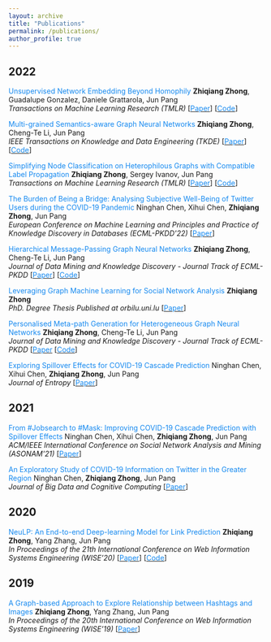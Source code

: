 ```yaml
---
layout: archive
title: "Publications"
permalink: /publications/
author_profile: true
---
```

## 2022
<font color="#1589F0">Unsupervised Network Embedding Beyond Homophily</font>
**Zhiqiang Zhong**, Guadalupe Gonzalez, Daniele Grattarola, Jun Pang  
*Transactions on Machine Learning Research (TMLR)*
[[<font color="#1589F0">Paper</font>](https://openreview.net/pdf?id=sRgvmXjrmg)]
[[<font color="#1589F0">Code</font>](https://github.com/zhiqiangzhongddu/Selene)]

<font color="#1589F0">Multi-grained Semantics-aware Graph Neural Networks</font>
**Zhiqiang Zhong**, Cheng-Te Li, Jun Pang  
*IEEE Transactions on Knowledge and Data Engineering (TKDE)* 
[[<font color="#1589F0">Paper</font>](https://arxiv.org/abs/2010.00238)]
[[<font color="#1589F0">Code</font>](https://github.com/zhiqiangzhongddu/AdamGNN)]

<font color="#1589F0">Simplifying Node Classification on Heterophilous Graphs with Compatible Label Propagation</font>
**Zhiqiang Zhong**, Sergey Ivanov, Jun Pang  
*Transactions on Machine Learning Research (TMLR)*
[[<font color="#1589F0">Paper</font>](https://arxiv.org/abs/2205.09389)]
[[<font color="#1589F0">Code</font>](https://github.com/zhiqiangzhongddu/TMLR-CLP)]


<font color="#1589F0">The Burden of Being a Bridge: Analysing Subjective Well-Being of Twitter Users during the COVID-19 Pandemic</font>
Ninghan Chen, Xihui Chen, **Zhiqiang Zhong**, Jun Pang  
*European Conference on Machine Learning and Principles and Practice of Knowledge Discovery in Databases (ECML-PKDD'22)*
[[<font color="#1589F0">Paper</font>](https://arxiv.org/abs/2104.04331)]

<font color="#1589F0">Hierarchical Message-Passing Graph Neural Networks</font>
**Zhiqiang Zhong**, Cheng-Te Li, Jun Pang  
*Journal of Data Mining and Knowledge Discovery - Journal Track of ECML-PKDD*
[[<font color="#1589F0">Paper</font>](https://arxiv.org/abs/2009.03717)]
[[<font color="#1589F0">Code</font>](https://github.com/zhiqiangzhongddu/HC-GNN)]

<font color="#1589F0">Leveraging Graph Machine Learning for Social Network Analysis</font>
**Zhiqiang Zhong**  
*PhD. Degree Thesis Published at orbilu.uni.lu*
[[<font color="#1589F0">Paper</font>](https://orbilu.uni.lu/handle/10993/50811)]

<font color="#1589F0">Personalised Meta-path Generation for Heterogeneous Graph Neural Networks</font>
**Zhiqiang Zhong**, Cheng-Te Li, Jun Pang  
*Journal of Data Mining and Knowledge Discovery - Journal Track of ECML-PKDD*
[[<font color="#1589F0">Paper</font>](https://arxiv.org/abs/2010.13735)
[[<font color="#1589F0">Code</font>](https://github.com/zhiqiangzhongddu/PM-HGNN)]

<font color="#1589F0">Exploring Spillover Effects for COVID-19 Cascade Prediction</font>
Ninghan Chen, Xihui Chen, **Zhiqiang Zhong**, Jun Pang  
*Journal of Entropy*
[[<font color="#1589F0">Paper</font>](https://pubmed.ncbi.nlm.nih.gov/35205516/)]

## 2021
<font color="#1589F0">From #Jobsearch to #Mask: Improving COVID-19 Cascade Prediction with Spillover Effects</font>
Ninghan Chen, Xihui Chen, **Zhiqiang Zhong**, Jun Pang  
*ACM/IEEE International Conference on Social Network Analysis and Mining (ASONAM'21)*
[[<font color="#1589F0">Paper</font>](https://dl.acm.org/doi/abs/10.1145/3487351.3488555)]

<font color="#1589F0">An Exploratory Study of COVID-19 Information on Twitter in the Greater Region</font>
Ninghan Chen, **Zhiqiang Zhong**, Jun Pang  
*Journal of Big Data and Cognitive Computing*
[[<font color="#1589F0">Paper</font>](https://www.mdpi.com/2504-2289/5/1/5)]

## 2020
<font color="#1589F0">NeuLP: An End-to-end Deep-learning Model for Link Prediction</font>
**Zhiqiang Zhong**, Yang Zhang, Jun Pang  
*In Proceedings of the 21th International Conference on Web Information Systems Engineering (WISE’20)*
[[<font color="#1589F0">Paper</font>](https://dl.acm.org/doi/abs/10.1007/978-3-030-62005-9_8)]
[[<font color="#1589F0">Code</font>](https://github.com/zhiqiangzhongddu/NeuLP)]

## 2019
<font color="#1589F0">A Graph-based Approach to Explore Relationship between Hashtags and Images</font>
**Zhiqiang Zhong**, Yang Zhang, Jun Pang  
*In Proceedings of the 20th International Conference on Web Information Systems Engineering (WISE’19)*
[[<font color="#1589F0">Paper</font>](https://orbilu.uni.lu/handle/10993/40995)]